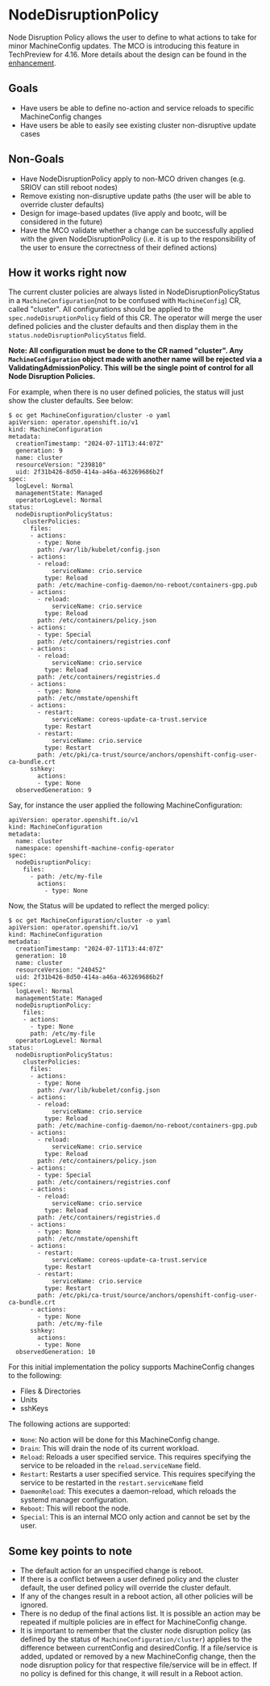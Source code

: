 # NodeDisruptionPolicy

Node Disruption Policy allows the user to define to what actions to take for minor MachineConfig updates. The MCO is introducing this feature in TechPreview for 4.16. More details about the design can be found in the [enhancement](https://github.com/openshift/enhancements/pull/1525).

## Goals

* Have users be able to define no-action and service reloads to specific MachineConfig changes
* Have users be able to easily see existing cluster non-disruptive update cases

## Non-Goals

* Have NodeDisruptionPolicy apply to non-MCO driven changes (e.g. SRIOV can still reboot nodes)
* Remove existing non-disruptive update paths (the user will be able to override cluster defaults)
* Design for image-based updates (live apply and bootc, will be considered in the future)
* Have the MCO validate whether a change can be successfully applied with the given NodeDisruptionPolicy (i.e. it is up to the responsibility of the user to ensure the correctness of their defined actions)

## How it works right now

The current cluster policies are always listed in NodeDisruptionPolicyStatus in a `MachineConfiguration`(not to be confused with `MachineConfig`) CR, called "cluster". All configurations should be applied to the `spec.nodeDisruptionPolicy` field of this CR. The operator will merge the user defined policies and the cluster defaults and then display them in the `status.nodeDisruptionPolicyStatus` field.

**Note: All configuration must be done to the CR named "cluster". Any `MachineConfiguration` object made with another name will be rejected via a ValidatingAdmissionPolicy. This will be the single point of control for all Node Disruption Policies.**

For example, when there is no user defined policies, the status will just show the cluster defaults. See below:

```console
$ oc get MachineConfiguration/cluster -o yaml
apiVersion: operator.openshift.io/v1
kind: MachineConfiguration
metadata:
  creationTimestamp: "2024-07-11T13:44:07Z"
  generation: 9
  name: cluster
  resourceVersion: "239810"
  uid: 2f31b426-8d50-414a-a46a-463269686b2f
spec:
  logLevel: Normal
  managementState: Managed
  operatorLogLevel: Normal
status:
  nodeDisruptionPolicyStatus:
    clusterPolicies:
      files:
      - actions:
        - type: None
        path: /var/lib/kubelet/config.json
      - actions:
        - reload:
            serviceName: crio.service
          type: Reload
        path: /etc/machine-config-daemon/no-reboot/containers-gpg.pub
      - actions:
        - reload:
            serviceName: crio.service
          type: Reload
        path: /etc/containers/policy.json
      - actions:
        - type: Special
        path: /etc/containers/registries.conf
      - actions:
        - reload:
            serviceName: crio.service
          type: Reload
        path: /etc/containers/registries.d
      - actions:
        - type: None
        path: /etc/nmstate/openshift
      - actions:
        - restart:
            serviceName: coreos-update-ca-trust.service
          type: Restart
        - restart:
            serviceName: crio.service
          type: Restart
        path: /etc/pki/ca-trust/source/anchors/openshift-config-user-ca-bundle.crt
      sshkey:
        actions:
        - type: None
  observedGeneration: 9

```
Say, for instance the user applied the following MachineConfiguration:
```
apiVersion: operator.openshift.io/v1
kind: MachineConfiguration
metadata:
  name: cluster
  namespace: openshift-machine-config-operator
spec:
  nodeDisruptionPolicy:
    files:
      - path: /etc/my-file
        actions:
          - type: None
```
Now, the Status will be updated to reflect the merged policy:
```
$ oc get MachineConfiguration/cluster -o yaml
apiVersion: operator.openshift.io/v1
kind: MachineConfiguration
metadata:
  creationTimestamp: "2024-07-11T13:44:07Z"
  generation: 10
  name: cluster
  resourceVersion: "240452"
  uid: 2f31b426-8d50-414a-a46a-463269686b2f
spec:
  logLevel: Normal
  managementState: Managed
  nodeDisruptionPolicy:
    files:
    - actions:
      - type: None
      path: /etc/my-file
  operatorLogLevel: Normal
status:
  nodeDisruptionPolicyStatus:
    clusterPolicies:
      files:
      - actions:
        - type: None
        path: /var/lib/kubelet/config.json
      - actions:
        - reload:
            serviceName: crio.service
          type: Reload
        path: /etc/machine-config-daemon/no-reboot/containers-gpg.pub
      - actions:
        - reload:
            serviceName: crio.service
          type: Reload
        path: /etc/containers/policy.json
      - actions:
        - type: Special
        path: /etc/containers/registries.conf
      - actions:
        - reload:
            serviceName: crio.service
          type: Reload
        path: /etc/containers/registries.d
      - actions:
        - type: None
        path: /etc/nmstate/openshift
      - actions:
        - restart:
            serviceName: coreos-update-ca-trust.service
          type: Restart
        - restart:
            serviceName: crio.service
          type: Restart
        path: /etc/pki/ca-trust/source/anchors/openshift-config-user-ca-bundle.crt
      - actions:
        - type: None
        path: /etc/my-file
      sshkey:
        actions:
        - type: None
  observedGeneration: 10

```


For this initial implementation the policy supports MachineConfig changes to the following:
- Files & Directories
- Units
- sshKeys

The following actions are supported:
- `None`: No action will be done for this MachineConfig change.
- `Drain`: This will drain the node of its current workload.
- `Reload`: Reloads a user specified service. This requires specifying the service to be reloaded in the `reload.serviceName` field.
- `Restart`: Restarts a user specified service. This requires specifying the service to be restarted in the `restart.serviceName` field
- `DaemonReload`: This executes a daemon-reload, which reloads the systemd manager configuration.
- `Reboot`: This will reboot the node.
- `Special`: This is an internal MCO only action and cannot be set by the user.

## Some key points to note

- The default action for an unspecified change is reboot.
- If there is a conflict between a user defined policy and the cluster default, the user defined policy will override the cluster default.
- If any of the changes result in a reboot action, all other policies will be ignored.
- There is no dedup of the final actions list. It is possible an action may be repeated if multiple policies are in effect for MachineConfig change.
- It is important to remember that the cluster node disruption policy (as defined by the status of `MachineConfiguration/cluster`) applies to the difference between currentConfig and desiredConfig. If a file/service is added, updated or removed by a new MachineConfig change, then the node disruption policy for that respective file/service will be in effect. If no policy is defined for this change, it will result in a Reboot action.
